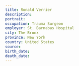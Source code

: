 ```yaml
---
title: Ronald Verrier
description: 
portrait: 
occupation: Trauma Surgeon
employer: St. Barnabas Hospital
city: The Bronx
province: New York
country: United States
source: 
birth_date: 
death_date: 
---
```


